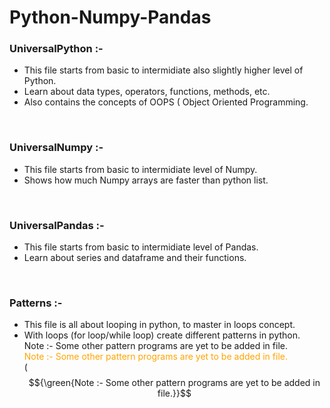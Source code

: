 # Python-Numpy-Pandas

### UniversalPython :- 
- This file starts from basic to intermidiate also slightly higher level of Python.
- Learn about data types, operators, functions, methods, etc.
- Also contains the concepts of OOPS ( Object Oriented Programming.
<br/>

### UniversalNumpy :- 
- This file starts from basic to intermidiate level of Numpy.
- Shows how much Numpy arrays are faster than python list.
<br/>

### UniversalPandas :- 
- This file starts from basic to intermidiate level of Pandas.
- Learn about series and dataframe and their functions.
<br/>

### Patterns :- 
- This file is all about looping in python, to master in loops concept.
- With loops (for loop/while loop) create different patterns in python. <br/>
<span style="color:greens;"> Note :- Some other pattern programs are yet to be added in file. </span><br/>
<span style="color:orange"> Note :- Some other pattern programs are yet to be added in file. </span> <br/> 
($${\green{Note :- Some other pattern programs are yet to be added in file.}}$$
